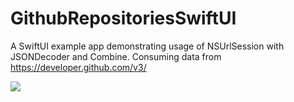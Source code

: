 # GithubRepositoriesSwiftUI
A SwiftUI example app demonstrating usage of NSUrlSession with JSONDecoder and Combine.  Consuming data from https://developer.github.com/v3/

![](gitrepos.gif)
